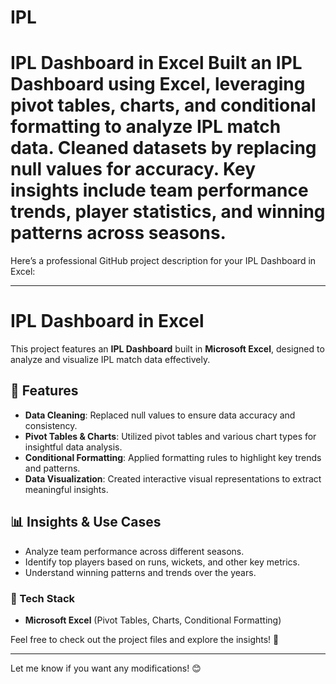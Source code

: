 # IPL
# IPL Dashboard in Excel    Built an IPL Dashboard using **Excel**, leveraging **pivot tables, charts, and conditional formatting** to analyze IPL match data. Cleaned datasets by replacing null values for accuracy. Key insights include team performance trends, player statistics, and winning patterns across seasons.

Here’s a professional GitHub project description for your IPL Dashboard in Excel:  

---

# IPL Dashboard in Excel  

This project features an **IPL Dashboard** built in **Microsoft Excel**, designed to analyze and visualize IPL match data effectively.  

## 📌 Features  
- **Data Cleaning**: Replaced null values to ensure data accuracy and consistency.  
- **Pivot Tables & Charts**: Utilized pivot tables and various chart types for insightful data analysis.  
- **Conditional Formatting**: Applied formatting rules to highlight key trends and patterns.  
- **Data Visualization**: Created interactive visual representations to extract meaningful insights.  

## 📊 Insights & Use Cases  
- Analyze team performance across different seasons.  
- Identify top players based on runs, wickets, and other key metrics.  
- Understand winning patterns and trends over the years.  

### 🚀 Tech Stack  
- **Microsoft Excel** (Pivot Tables, Charts, Conditional Formatting)  

Feel free to check out the project files and explore the insights! 🚀  

---

Let me know if you want any modifications! 😊
